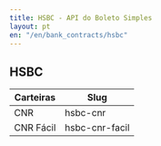 ```yaml
---
title: HSBC - API do Boleto Simples
layout: pt
en: "/en/bank_contracts/hsbc"
---
```


## HSBC

| Carteiras                | Slug
| ------------------------ | ------------
| CNR                      | hsbc-cnr
| CNR Fácil                | hsbc-cnr-facil
